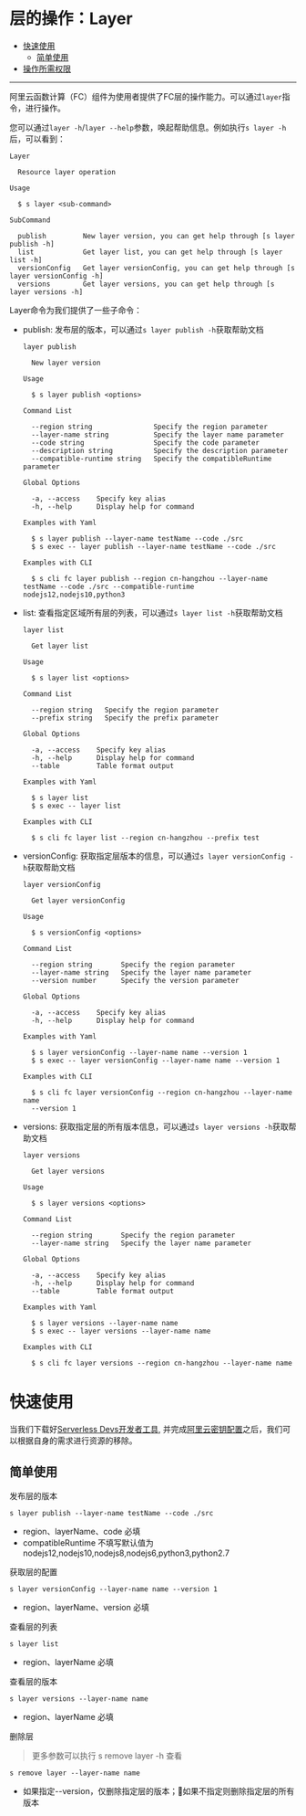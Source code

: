 # 层的操作：Layer

- [快速使用](#快速使用)
  - [简单使用](#简单使用)
- [操作所需权限](../Others/authority/command.md#layer-指令)


------


阿里云函数计算（FC）组件为使用者提供了FC层的操作能力。可以通过`layer`指令，进行操作。

您可以通过`layer -h`/`layer --help`参数，唤起帮助信息。例如执行`s layer -h`后，可以看到：

```
Layer

  Resource layer operation 

Usage

  $ s layer <sub-command> 

SubCommand

  publish         New layer version, you can get help through [s layer publish -h]             
  list            Get layer list, you can get help through [s layer list -h]                   
  versionConfig   Get layer versionConfig, you can get help through [s layer versionConfig -h] 
  versions        Get layer versions, you can get help through [s layer versions -h]
```
Layer命令为我们提供了一些子命令：
- publish: 发布层的版本，可以通过`s layer publish -h`获取帮助文档
    ```
    layer publish

      New layer version 

    Usage

      $ s layer publish <options> 

    Command List

      --region string               Specify the region parameter            
      --layer-name string           Specify the layer name parameter        
      --code string                 Specify the code parameter              
      --description string          Specify the description parameter       
      --compatible-runtime string   Specify the compatibleRuntime parameter 

    Global Options

      -a, --access    Specify key alias        
      -h, --help      Display help for command 

    Examples with Yaml

      $ s layer publish --layer-name testName --code ./src         
      $ s exec -- layer publish --layer-name testName --code ./src 

    Examples with CLI

      $ s cli fc layer publish --region cn-hangzhou --layer-name testName --code ./src --compatible-runtime nodejs12,nodejs10,python3   
    ```
- list: 查看指定区域所有层的列表，可以通过`s layer list -h`获取帮助文档
    ```
    layer list

      Get layer list 

    Usage

      $ s layer list <options> 

    Command List

      --region string   Specify the region parameter 
      --prefix string   Specify the prefix parameter 

    Global Options

      -a, --access    Specify key alias        
      -h, --help      Display help for command 
      --table         Table format output      

    Examples with Yaml

      $ s layer list         
      $ s exec -- layer list 

    Examples with CLI

      $ s cli fc layer list --region cn-hangzhou --prefix test 
    ```
- versionConfig: 获取指定层版本的信息，可以通过`s layer versionConfig -h`获取帮助文档
    ```
    layer versionConfig

      Get layer versionConfig 

    Usage

      $ s versionConfig <options> 

    Command List

      --region string       Specify the region parameter     
      --layer-name string   Specify the layer name parameter 
      --version number      Specify the version parameter    

    Global Options

      -a, --access    Specify key alias        
      -h, --help      Display help for command 

    Examples with Yaml

      $ s layer versionConfig --layer-name name --version 1         
      $ s exec -- layer versionConfig --layer-name name --version 1 

    Examples with CLI

      $ s cli fc layer versionConfig --region cn-hangzhou --layer-name name         
      --version 1 
    ```
- versions: 获取指定层的所有版本信息，可以通过`s layer versions -h`获取帮助文档
    ```
    layer versions

      Get layer versions 

    Usage

      $ s layer versions <options> 

    Command List

      --region string       Specify the region parameter     
      --layer-name string   Specify the layer name parameter 

    Global Options

      -a, --access    Specify key alias        
      -h, --help      Display help for command 
      --table         Table format output      

    Examples with Yaml

      $ s layer versions --layer-name name         
      $ s exec -- layer versions --layer-name name 

    Examples with CLI

      $ s cli fc layer versions --region cn-hangzhou --layer-name name
    ```
# 快速使用

当我们下载好[Serverless Devs开发者工具](../Getting-started/Install-tutorial.md), 并完成[阿里云密钥配置](../Getting-started/Setting-up-credentials.md)之后，我们可以根据自身的需求进行资源的移除。

## 简单使用
发布层的版本
```
s layer publish --layer-name testName --code ./src  
```

- region、layerName、code 必填
- compatibleRuntime 不填写默认值为 nodejs12,nodejs10,nodejs8,nodejs6,python3,python2.7

获取层的配置
```
s layer versionConfig --layer-name name --version 1  
```
- region、layerName、version 必填

查看层的列表
```
s layer list
```
- region、layerName 必填

查看层的版本
```
s layer versions --layer-name name
```
- region、layerName 必填

删除层
> 更多参数可以执行 s remove layer -h 查看
````
s remove layer --layer-name name
````
- 如果指定--version，仅删除指定层的版本；如果不指定则删除指定层的所有版本